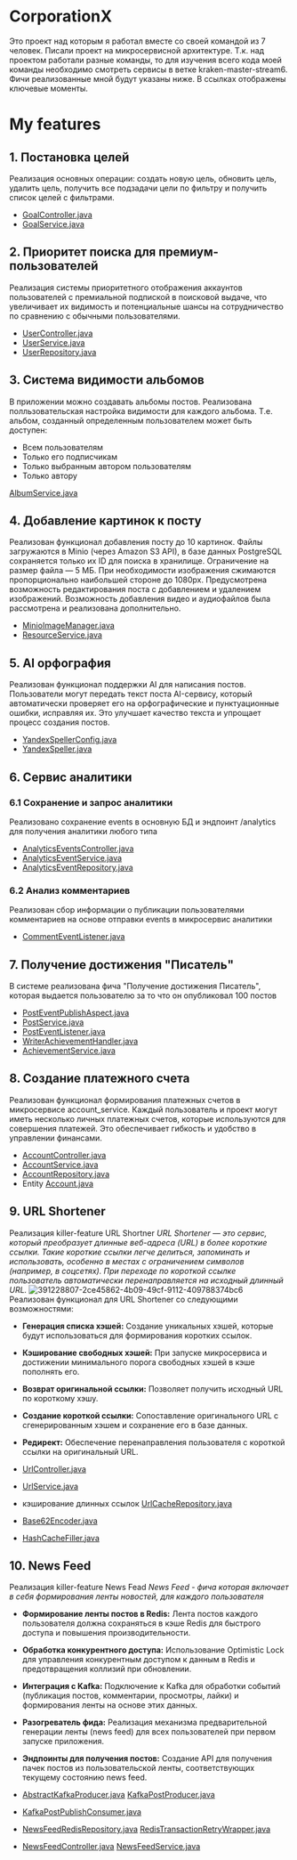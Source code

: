 # CorporationX
Это проект над которым я работал вместе со своей командой из 7 человек. Писали проект на микросервисной архитектуре. Т.к. над проектом работали разные команды, то для изучения всего кода моей команды необходимо смотреть сервисы в ветке kraken-master-stream6. Фичи реализованные мной будут указаны ниже. В ссылках отображены ключевые моменты.

# My features
## 1. Постановка целей
Реализация основныx операции: создать новую цель, обновить цель, удалить цель, получить все подзадачи цели по фильтру и получить список целей с фильтрами.
- [GoalController.java](https://github.com/CorporationX/user_service/blob/feature-BJS2-26821/src/main/java/school/faang/user_service/controller/goal/GoalController.java)
- [GoalService.java](https://github.com/CorporationX/user_service/blob/feature-BJS2-26821/src/main/java/school/faang/user_service/service/goal/GoalService.java)

## 2. Приоритет поиска для премиум-пользователей
Реализация системы приоритетного отображения аккаунтов пользователей с премиальной подпиской в поисковой выдаче, что увеличивает их видимость и потенциальные шансы на сотрудничество по сравнению с обычными пользователями.
- [UserController.java](https://github.com/CorporationX/user_service/blob/feature-BJS2-26827/src/main/java/school/faang/user_service/controller/user/UserController.java)
- [UserService.java](https://github.com/CorporationX/user_service/blob/feature-BJS2-26827/src/main/java/school/faang/user_service/service/user/UserService.java)
- [UserRepository.java](https://github.com/CorporationX/user_service/blob/feature-BJS2-26827/src/main/java/school/faang/user_service/repository/UserRepository.java)

## 3. Система видимости альбомов
В приложении можно создавать альбомы постов. Реализована полльзовательская настройка видимости для каждого альбома. Т.е. альбом, созданный определенным пользователем может быть доступен:
- Всем пользователям
- Только его подписчикам
- Только выбранным автором пользователям
- Только автору

[AlbumService.java](https://github.com/CorporationX/post_service/blob/feature-BJS2-26857/src/main/java/faang/school/postservice/service/AlbumService.java)

## 4. Добавление картинок к посту
Реализован функционал добавления посту до 10 картинок. Файлы загружаются в Minio (через Amazon S3 API), в базе данных PostgreSQL сохраняется только их ID для поиска в хранилище. Ограничение на размер файла — 5 МБ. При необходимости изображения сжимаются пропорционально наибольшей стороне до 1080px. Предусмотрена возможность редактирования поста с добавлением и удалением изображений. Возможность добавления видео и аудиофайлов была рассмотрена и реализована дополнительно.
- [MinioImageManager.java](https://github.com/CorporationX/post_service/blob/feature-BJS2-26871/src/main/java/faang/school/postservice/service/resource/minio/MinioImageManager.java)
- [ResourceService.java](https://github.com/CorporationX/post_service/blob/feature-BJS2-26871src/main/java/faang/school/postservice/service/resource/ResourceService.java)

## 5. AI орфография
Реализован функционал поддержки AI для написания постов. Пользователи могут передать текст поста AI-сервису, который автоматически проверяет его на орфографические и пунктуационные ошибки, исправляя их. Это улучшает качество текста и упрощает процесс создания постов.
- [YandexSpellerConfig.java](https://github.com/CorporationX/post_service/blob/feature-BJS2-26888/src/main/java/faang/school/postservice/config/YandexSpellerConfig.java)
- [YandexSpeller.java](https://github.com/CorporationX/post_service/blob/feature-BJS2-26888/src/main/java/faang/school/postservice/service/tools/YandexSpeller.java)

## 6. Cервис аналитики
### 6.1 Сохранение и  запрос аналитики
Реализовано сохранение events в основную БД и эндпоинт /analytics для получения аналитики любого типа
- [AnalyticsEventsController.java](https://github.com/CorporationX/analytics_service/blob/feature-BJS2-26909/src/main/java/faang/school/analytics/controller/AnalyticsEventsController.java)
- [AnalyticsEventService.java](https://github.com/CorporationX/analytics_service/blob/feature-BJS2-26909/src/main/java/faang/school/analytics/service/AnalyticsEventService.java)
- [AnalyticsEventRepository.java](https://github.com/CorporationX/analytics_service/blob/feature-BJS2-26909/src/main/java/faang/school/analytics/repository/AnalyticsEventRepository.java)

### 6.2 Анализ комментариев
Реализован сбор информации о публикации пользователями комментариев на основе отправки events в микросервис аналитики
- [CommentEventListener.java](https://github.com/CorporationX/analytics_service/blob/feature-BJS2-26914/src/main/java/faang/school/analytics/listener/CommentEventListener.java)

## 7. Получение достижения "Писатель"
В системе реализована фича "Получение достижения Писатель", которая выдается пользователю за то что он опубликовал 100 постов
- [PostEventPublishAspect.java](https://github.com/CorporationX/post_service/blob/feature-BJS2-26928/src/main/java/faang/school/postservice/publis/aspect/post/PostEventPublishAspect.java)
- [PostService.java](https://github.com/CorporationX/post_service/blob/feature-BJS2-26928/src/main/java/faang/school/postservice/service/PostService.java)
- [PostEventListener.java](https://github.com/CorporationX/achievement_service/blob/feature-BJS2-26928/src/main/java/faang/school/achievement/listener/PostEventListener.java)
- [WriterAchievementHandler.java](https://github.com/CorporationX/achievement_service/blob/feature-BJS2-26928/src/main/java/faang/school/achievement/handler/WriterAchievementHandler.java)
- [AchievementService.java](https://github.com/CorporationX/achievement_service/blob/feature-BJS2-26928/src/main/java/faang/school/achievement/service/AchievementService.java)

## 8. Создание платежного счета
Реализован функционал формирования платежных счетов в микросервисе account_service. Каждый пользователь и проект могут иметь несколько личных платежных счетов, которые используются для совершения платежей. Это обеспечивает гибкость и удобство в управлении финансами.
- [AccountController.java](https://github.com/CorporationX/account_service/blob/feature-BJS2-26951/src/main/java/faang/school/accountservice/controller/AccountController.java)
- [AccountService.java](https://github.com/CorporationX/account_service/blob/feature-BJS2-26951/src/main/java/faang/school/accountservice/service/AccountService.java)
- [AccountRepository.java](https://github.com/CorporationX/account_service/blob/feature-BJS2-26951/src/main/java/faang/school/accountservice/repository/AccountRepository.java)
- Entity [Account.java](https://github.com/CorporationX/account_service/blob/feature-BJS2-26951/src/main/java/faang/school/accountservice/model/account/Account.java)

## 9. URL Shortener
Реализация killer-feature URL Shortner
*URL Shortener — это сервис, который преобразует длинные веб-адреса (URL) в более короткие ссылки. Такие короткие ссылки легче делиться, запоминать и использовать, особенно в местах с ограничением символов (например, в соцсетях). При переходе по короткой ссылке пользователь автоматически перенаправляется на исходный длинный URL.*
![391228807-2ce45862-4b09-49cf-9112-409788374bc6](https://github.com/user-attachments/assets/a4176413-0e76-44be-8365-40eebfddf75c)
Реализован функционал для URL Shortener со следующими возможностями:
- **Генерация списка хэшей:** Создание уникальных хэшей, которые будут использоваться для формирования коротких ссылок.
- **Кэширование свободных хэшей:** При запуске микросервиса и достижении минимального порога свободных хэшей в кэше пополнять его.
- **Возврат оригинальной ссылки:** Позволяет получить исходный URL по короткому хэшу.
- **Создание короткой ссылки:** Сопоставление оригинального URL с сгенерированным хэшем и сохранение его в базе данных.
- **Редирект:** Обеспечение перенаправления пользователя с короткой ссылки на оригинальный URL.

- [UrlController.java](https://github.com/CorporationX/url_shortener_service/blob/peregruzochka-url-shortener-BJS2-42946/src/main/java/faang/school/urlshortenerservice/controller/UrlController.java)
- [UrlService.java](https://github.com/CorporationX/url_shortener_service/blob/peregruzochka-url-shortener-BJS2-42946/src/main/java/faang/school/urlshortenerservice/service/UrlService.java)
- кэширование длинных ссылок [UrlCacheRepository.java](https://github.com/CorporationX/url_shortener_service/blob/peregruzochka-url-shortener-BJS2-42946/src/main/java/faang/school/urlshortenerservice/repository/UrlCacheRepository.java)
- [Base62Encoder.java](https://github.com/CorporationX/url_shortener_service/blob/peregruzochka-url-shortener-BJS2-42946/src/main/java/faang/school/urlshortenerservice/hash/Base62Encoder.java)
- [HashCacheFiller.java](https://github.com/CorporationX/url_shortener_service/blob/peregruzochka-url-shortener-BJS2-42946/src/main/java/faang/school/urlshortenerservice/hash/HashCacheFiller.java)

## 10. News Feed
Реализация killer-feature News Fead
*News Feed - фича которая включает в себя формирования ленты новостей, для каждого пользователя*

- **Формирование ленты постов в Redis:** Лента постов каждого пользователя должна сохраняться в кэше Redis для быстрого доступа и повышения производительности.
- **Обработка конкурентного доступа:** Использование Optimistic Lock для управления конкурентным доступом к данным в Redis и предотвращения коллизий при обновлении.
- **Интеграция с Kafka:** Подключение к Kafka для обработки событий (публикация постов, комментарии, просмотры, лайки) и формирования ленты на основе этих данных.
- **Разогреватель фида:** Реализация механизма предварительной генерации ленты (news feed) для всех пользователей при первом запуске приложения.
- **Эндпоинты для получения постов:** Создание API для получения пачек постов из пользовательской ленты, соответствующих текущему состоянию news feed.

- [AbstractKafkaProducer.java](https://github.com/CorporationX/post_service/blob/news-feed-team2-developer/src/main/java/faang/school/postservice/producer/AbstractKafkaProducer.java) [KafkaPostProducer.java](https://github.com/CorporationX/post_service/blob/news-feed-team2-developer/src/main/java/faang/school/postservice/producer/KafkaPostProducer.java)
- [KafkaPostPublishConsumer.java](https://github.com/CorporationX/post_service/blob/news-feed-team2-developer/src/main/java/faang/school/postservice/listener/KafkaPostPublishConsumer.java)
- [NewsFeedRedisRepository.java](https://github.com/CorporationX/post_service/blob/news-feed-team2-developer/src/main/java/faang/school/postservice/repository/NewsFeedRedisRepository.java) [RedisTransactionRetryWrapper.java](https://github.com/CorporationX/post_service/blob/news-feed-team2-developer/src/main/java/faang/school/postservice/repository/RedisTransactionRetryWrapper.java)
- [NewsFeedController.java](https://github.com/CorporationX/post_service/blob/news-feed-team2-developer/src/main/java/faang/school/postservice/controller/NewsFeedController.java) [NewsFeedService.java](https://github.com/CorporationX/post_service/blob/news-feed-team2-developer/src/main/java/faang/school/postservice/service/NewsFeedService.java)


